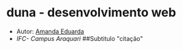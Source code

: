 # duna - desenvolvimento web
- Autor: [Amanda Eduarda](https://https://github.com/Amandaandradests)
 - *IFC- Campus Araquari*
##Subtitulo
"citação"

